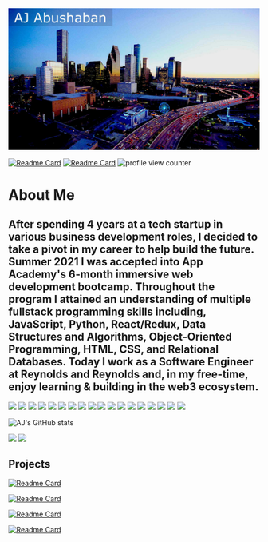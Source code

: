 

<!------
**asabushaban/asabushaban** is a ✨ _special_ ✨ repository because its `README.md` (this file) appears on your GitHub profile.

- 🔭 I’m currently working on ...
- 🌱 I’m currently learning ...
- 👯 I’m looking to collaborate on ...
- 🤔 I’m looking for help with ...
- 💬 Ask me about ...
- 📫 How to reach me: ...
- 😄 Pronouns: ...
- ⚡ Fun fact: ..
-------->

<img src="https://github.com/asabushaban/Coina/blob/main/react-app/public/wireframes/downtownskyline_dusk_2200x1458_fb275565-0b6b-482b-8d06-43c2cb3f03f.jpeg">


[![Readme Card](https://img.shields.io/badge/Gmail-D14836?style=for-the-badge&logo=gmail&logoColor=white)](mailto:asabushaban@gmail.com)
[![Readme Card](https://img.shields.io/badge/LinkedIn-0077B5?style=for-the-badge&logo=linkedin&logoColor=white)](https://www.linkedin.com/in/aj-abushaban-919231100/)
<img src='https://komarev.com/ghpvc/?username=asabushaban&color=blueviolet' alt='profile view counter' title='profile view counter'>
# About Me


After spending 4 years at a tech startup in various business development roles, I decided to take a pivot in my career to help build the future. Summer 2021 I was accepted into App Academy's 6-month immersive web development bootcamp. Throughout the program I attained an understanding of multiple fullstack programming skills including, JavaScript, Python, React/Redux, Data Structures and Algorithms, Object-Oriented Programming, HTML, CSS, and Relational Databases. Today I work as a Software Engineer at Reynolds and Reynolds and, in my free-time, enjoy learning & building in the web3 ecosystem. 
---
<p>
    <!-- languages -->
    <img src="https://img.shields.io/badge/JavaScript-323330?style=for-the-badge&logo=javascript&logoColor=F7DF1E" />
    <img src="https://img.shields.io/badge/Python-3776AB?style=for-the-badge&logo=python&logoColor=white" />
    <img src="https://img.shields.io/badge/CSS3-1572B6?style=for-the-badge&logo=css3&logoColor=white" />
    <img src="https://img.shields.io/badge/HTML5-E34F26?style=for-the-badge&logo=html5&logoColor=white" />
    <img src="https://img.shields.io/badge/json-5E5C5C?style=for-the-badge&logo=json&logoColor=white" />
    <!-- Frameworks -->
    <img src="https://img.shields.io/badge/Node.js-339933?style=for-the-badge&logo=nodedotjs&logoColor=white" />
    <img src="https://img.shields.io/badge/npm-CB3837?style=for-the-badge&logo=npm&logoColor=white" />
    <img src="https://img.shields.io/badge/React-20232A?style=for-the-badge&logo=react&logoColor=61DAFB" />
    <img src="https://img.shields.io/badge/Redux-593D88?style=for-the-badge&logo=redux&logoColor=white" />
    <img src="https://img.shields.io/badge/Express.js-000000?style=for-the-badge&logo=express&logoColor=white" />
    <img src="https://img.shields.io/badge/Git-F05032?style=for-the-badge&logo=git&logoColor=white" />
    <img src="https://img.shields.io/badge/Docker-2CA5E0?style=for-the-badge&logo=docker&logoColor=white" />
    <img src="https://img.shields.io/badge/Postman-FF6C37?style=for-the-badge&logo=Postman&logoColor=white" />
    <img src="https://img.shields.io/badge/JWT-000000?style=for-the-badge&logo=JSON%20web%20tokens&logoColor=white" />
    <!-- cloud -->
    <img src="https://img.shields.io/badge/Heroku-430098?style=for-the-badge&logo=heroku&logoColor=white" />
    <!-- os -->
    <img src="https://img.shields.io/badge/Windows-0078D6?style=for-the-badge&logo=windows&logoColor=white" />
    <img src="https://img.shields.io/badge/Linux-FCC624?style=for-the-badge&logo=linux&logoColor=black" />
    <!-- ide -->
    <img src="https://img.shields.io/badge/Visual_Studio_Code-0078D4?style=for-the-badge&logo=visual%20studio%20code&logoColor=white" />
    
<p/>


![AJ's GitHub stats](https://github-readme-stats.vercel.app/api?username=asabushaban&count_private=true&show_icons=true&theme=tokyonight)


<img src="https://github-readme-streak-stats.herokuapp.com/?user=asabushaban&theme=tokyonight">

<img src="https://github-readme-stats.vercel.app/api/top-langs/?username=asabushaban&theme=tokyonight" />

 ## Projects

[![Readme Card](https://github-readme-stats.vercel.app/api/pin/?username=asabushaban&repo=Coina&theme=tokyonight)](https://github.com/asabushaban/Coina)

[![Readme Card](https://github-readme-stats.vercel.app/api/pin/?username=NJSim&repo=Robinhood2.0&theme=tokyonight)](https://github.com/NJSim/Robinhood2.0)

[![Readme Card](https://github-readme-stats.vercel.app/api/pin/?username=asabushaban&repo=Clevernote&theme=tokyonight)](https://github.com/asabushaban/Clevernote)

[![Readme Card](https://github-readme-stats.vercel.app/api/pin/?username=anndonnelly&repo=Remember-the-CRUD&theme=tokyonight)](https://github.com/anndonnelly/Remember-the-CRUD)

